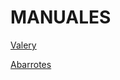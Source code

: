 # MANUALES

[Valery](https://cromstudio.com.ve/descargas/archivos/manuales/valery)



[Abarrotes](https://cromstudio.com.ve/descargas/archivos/manuales/abarrot/manual-eleventa-punto-de-venta.pdf)































